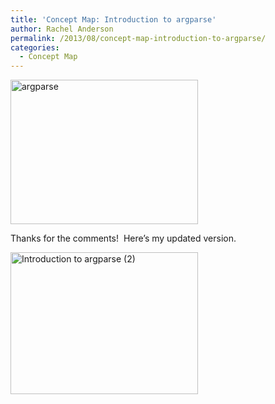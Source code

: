 ```yaml
---
title: 'Concept Map: Introduction to argparse'
author: Rachel Anderson
permalink: /2013/08/concept-map-introduction-to-argparse/
categories:
  - Concept Map
---
```

[<img class="size-medium wp-image-4018 aligncenter" alt="argparse" src="http://teaching.software-carpentry.org/wp-content/uploads/2013/08/argparse-300x231.png" width="300" height="231" />][1]

Thanks for the comments!  Here&#8217;s my updated version.

[<img class="aligncenter size-medium wp-image-4079" alt="Introduction to argparse (2)" src="http://teaching.software-carpentry.org/wp-content/uploads/2013/08/argparse2-300x227.png" width="300" height="227" />][2]

 [1]: http://teaching.software-carpentry.org/wp-content/uploads/2013/08/argparse.png
 [2]: http://teaching.software-carpentry.org/wp-content/uploads/2013/08/argparse2.png
